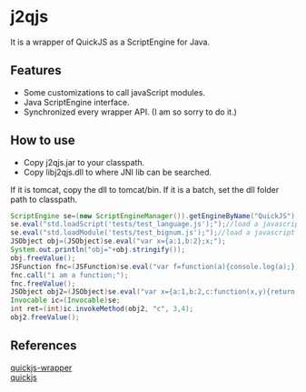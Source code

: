 # j2qjs
It is a wrapper of QuickJS as a ScriptEngine for Java.
## Features
- Some customizations to call javaScript modules.
- Java ScriptEngine interface.
- Synchronized every wrapper API. (I am so sorry to do it.)

## How to use
- Copy j2qjs.jar to your classpath.
- Copy libj2qjs.dll to where JNI lib can be searched.

If it is tomcat, copy the dll to tomcat/bin.
If it is a batch, set the dll folder path to classpath.

```java
ScriptEngine se=(new ScriptEngineManager()).getEngineByName("QuickJS");
se.eval("std.loadScript('tests/test_language.js');");//load a javascript file.
se.eval("std.loadModule('tests/test_bignum.js');");//load a javascript module file.
JSObject obj=(JSObject)se.eval("var x={a:1,b:2};x;");
System.out.println("obj="+obj.stringify());
obj.freeValue();
JSFunction fnc=(JSFunction)se.eval("var f=function(a){console.log(a);};f;");
fnc.call("i am a function;");
fnc.freeValue();
JSObject obj2=(JSObject)se.eval("var x={a:1,b:2,c:function(x,y){return this.a+this.b+x+y;}};x;");
Invocable ic=(Invocable)se;
int ret=(int)ic.invokeMethod(obj2, "c", 3,4);
obj2.freeValue();
```

## References
[quickjs-wrapper](https://github.com/HarlonWang/quickjs-wrapper)<br>
[quickjs](https://github.com/bellard/quickjs)